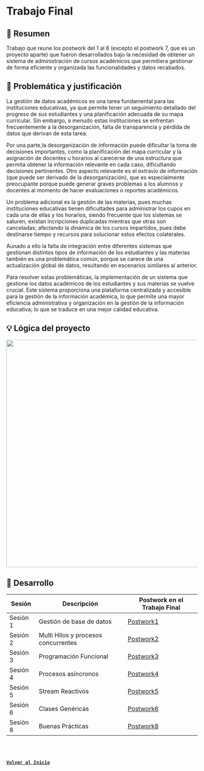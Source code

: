 # Trabajo Final

## 📝 Resumen

Trabajo que reune los postwork del 1 al 8 (excepto el postwork 7, que es un proyecto aparte) que fueron desarrollados bajo la necesidad
de obtener un sistema de administración de cursos académicos que permitiera gestionar de forma eficiente y organizada las funcionalidades 
y datos recabados. 

## 🤔 Problemática y justificación 

La gestión de datos académicos es una tarea fundamental para las instituciones educativas, ya que permite tener un seguimiento detallado 
del progreso de sus estudiantes y una planificación adecuada de su mapa curricular. Sin embargo, a menudo estas instituciones se enfrentan 
frecuentemente a la desorganización, falta de transparencia y pérdida de datos que derivan de esta tarea. 

Por una parte,la desorganización de información puede dificultar la toma de decisiones importantes, como la planificación del mapa curricular
y la asignación de docentes u horarios al carecerse de una estructura que permita obtener la información relevante en cada caso, dificultando 
decisiones pertinentes. Otro aspecto relevante es el extravío de información (que puede ser derivado de la desorganización), que es especialmente preocupante porque puede generar graves problemas a los alumnos y docentes al momento de hacer evaluaciones o reportes académicos.

Un problema adicional es la gestión de las materias, pues muchas instituciones educativas tienen dificultades para administrar los cupos en 
cada una de ellas y los horarios, siendo frecuente que los sistemas se saturen, existan incripciones duplicadas mientras que otras son 
canceladas; afectando la dinámica de los cursos impartidos, pues debe destinarse tiempo y recursos para solucionar estos efectos colaterales.

Aunado a ello la falta de integración entre diferentes sistemas que gestionan distintos tipos de información de los estudiantes y las materias
también es una problemática común, porque se carece de una actualización global de datos, resultando en escenarios similares al anterior. 

Para resolver estas problemáticas, la implementación de un sistema que gestione los datos académicos de los estudiantes y sus materias se vuelve
crucial. Este sistema proporciona una plataforma centralizada y accesible para la gestión de la información académica, lo que permite una mayor 
eficiencia administrativa y organización en la gestión de la información educativa; lo que se traduce en una mejor calidad educativa.

## 💡 Lógica del proyecto

<img align="centre" src="https://user-images.githubusercontent.com/110350110/236042949-52e77749-d823-469c-876a-1d9b855cc272.png" width= "600">


## 🚀 Desarrollo

| Sesión                | Descripción                                                       |Postwork en el Trabajo Final|
|-----------------------|-------------------------------------------------------------------|---------|
| Sesión 1| Gestión de base de datos |[Postwork1](./src/main/java/org/bedu/postwork/javase2project/model)|
| Sesión 2| Multi Hilos y procesos concurrentes |[Postwork2](./src/main/java/org/bedu/postwork/javase2project/multithreading)|
| Sesión 3| Programación Funcional |[Postwork3](./src/main/java/org/bedu/postwork/javase2project/tools)|
| Sesión 4| Procesos asíncronos |[Postwork4](./src/main/java/org/bedu/postwork/javase2project/async)|
| Sesión 5|Stream Reactivos |[Postwork5](./src/main/java/org/bedu/postwork/javase2project/reactive)|
| Sesión 6|Clases Genéricas |[Postwork6](./src/main/java/org/bedu/postwork/javase2project/tools)|
| Sesión 8|Buenas Prácticas |[Postwork8](./src/main/java/org/bedu/postwork/javase2project/)|

<br/>
<br/>

[**`Volver al Inicio`**](../../../)
